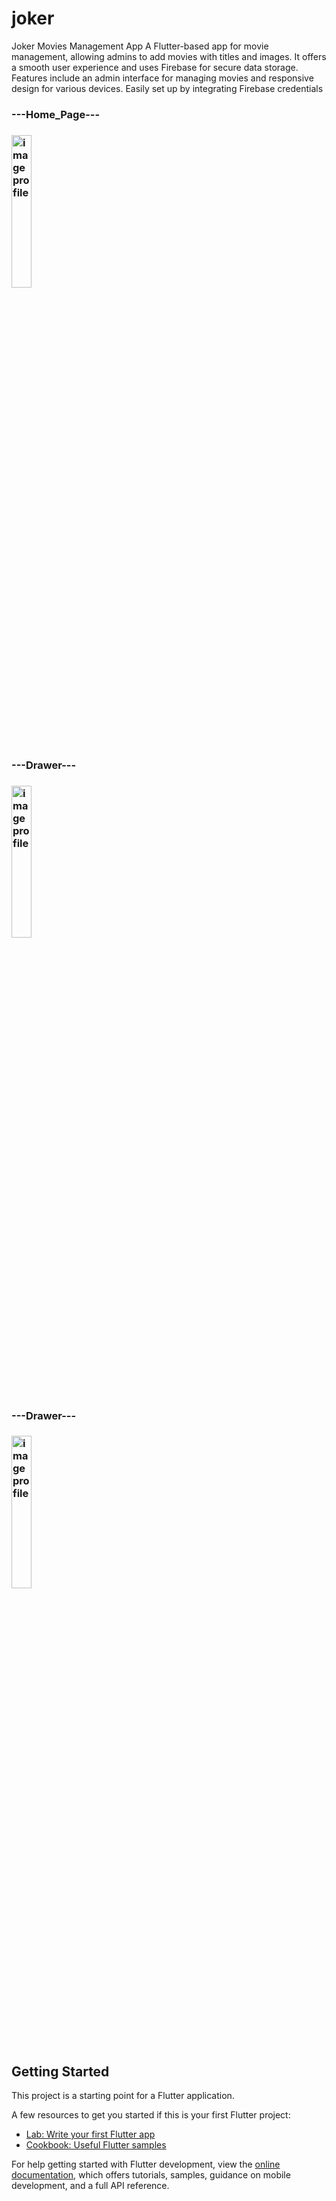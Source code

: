 # joker

Joker Movies Management App
A Flutter-based app for movie management, allowing admins to add movies with titles and images. It offers a smooth user experience and uses Firebase for secure data storage. Features include an admin interface for managing movies and responsive design for various devices. Easily set up by integrating Firebase credentials

  <h3 style='text-algin='center'>---Home_Page---<h3/>
<img src="https://github.com/user-attachments/assets/b68332b5-ede8-405c-b2f5-3b45eb5c340e" alt="image profile"  style="width:25%; height:25%;">
    <h3 style='text-algin='center'>---Drawer---<h3/>
<img src="https://github.com/user-attachments/assets/6120938c-f5c5-4ae7-b260-c1596ab51f21" alt="image profile"  style="width:25%; height:25%;">

  <h3 style='text-algin='center'>---Drawer---<h3/>
<img src="https://github.com/user-attachments/assets/fd335bab-9dd8-466b-8c10-43f681edcd92" alt="image profile"  style="width:25%; height:25%;">




## Getting Started

This project is a starting point for a Flutter application.

A few resources to get you started if this is your first Flutter project:

- [Lab: Write your first Flutter app](https://docs.flutter.dev/get-started/codelab)
- [Cookbook: Useful Flutter samples](https://docs.flutter.dev/cookbook)

For help getting started with Flutter development, view the
[online documentation](https://docs.flutter.dev/), which offers tutorials,
samples, guidance on mobile development, and a full API reference.
